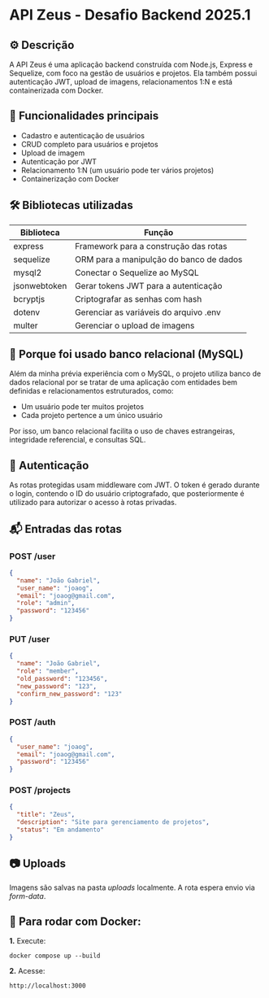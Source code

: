 # API Zeus - Desafio Backend 2025.1

## ⚙️ Descrição

A API Zeus é uma aplicação backend construída com Node.js, Express e Sequelize, com foco na gestão de usuários e projetos. Ela também possui autenticação JWT, upload de imagens, relacionamentos 1:N e está containerizada com Docker.

## 🚀 Funcionalidades principais

- Cadastro e autenticação de usuários
- CRUD completo para usuários e projetos
- Upload de imagem
- Autenticação por JWT
- Relacionamento 1:N (um usuário pode ter vários projetos)
- Containerização com Docker

## 🛠️ Bibliotecas utilizadas

| Biblioteca   | Função                                  |
| ------------ | --------------------------------------- |
| express      | Framework para a construção das rotas   |
| sequelize    | ORM para a manipulção do banco de dados |
| mysql2       | Conectar o Sequelize ao MySQL           |
| jsonwebtoken | Gerar tokens JWT para a autenticação    |
| bcryptjs     | Criptografar as senhas com hash         |
| dotenv       | Gerenciar as variáveis do arquivo .env  |
| multer       | Gerenciar o upload de imagens           |

## 📃 Porque foi usado banco relacional (MySQL)

Além da minha prévia experiência com o MySQL, o projeto utiliza banco de dados relacional por se tratar de uma aplicação com entidades bem definidas e relacionamentos estruturados, como:

- Um usuário pode ter muitos projetos
- Cada projeto pertence a um único usuário

Por isso, um banco relacional facilita o uso de chaves estrangeiras, integridade referencial, e consultas SQL.

## 🔐 Autenticação

As rotas protegidas usam middleware com JWT. O token é gerado durante o login, contendo o ID do usuário criptografado, que posteriormente é utilizado para autorizar o acesso à rotas privadas.

## 📬 Entradas das rotas

### **POST** /user

```json
{
  "name": "João Gabriel",
  "user_name": "joaog",
  "email": "joaog@gmail.com",
  "role": "admin",
  "password": "123456"
}
```

### **PUT** /user

```json
{
  "name": "João Gabriel",
  "role": "member",
  "old_password": "123456",
  "new_password": "123",
  "confirm_new_password": "123"
}
```

### **POST** /auth

```json
{
  "user_name": "joaog",
  "email": "joaog@gmail.com",
  "password": "123456"
}
```

### **POST** /projects

```json
{
  "title": "Zeus",
  "description": "Site para gerenciamento de projetos",
  "status": "Em andamento"
}
```

## 📷 Uploads

Imagens são salvas na pasta _uploads_ localmente. A rota espera envio via _form-data_.

## 🐳 Para rodar com Docker:

**1.** Execute:

```code
docker compose up --build
```

**2.** Acesse:

```code
http://localhost:3000
```
